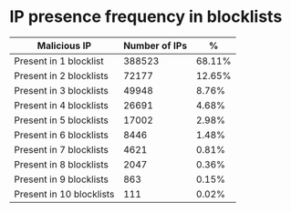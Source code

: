 # IP presence frequency in blocklists
| Malicious IP | Number of IPs | % |
|----|----|----|
| Present in 1 blocklist | 388523 | 68.11% |
| Present in 2 blocklists | 72177 | 12.65% |
| Present in 3 blocklists | 49948 | 8.76% |
| Present in 4 blocklists | 26691 | 4.68% |
| Present in 5 blocklists | 17002 | 2.98% |
| Present in 6 blocklists | 8446 | 1.48% |
| Present in 7 blocklists | 4621 | 0.81% |
| Present in 8 blocklists | 2047 | 0.36% |
| Present in 9 blocklists | 863 | 0.15% |
| Present in 10 blocklists | 111 | 0.02% |
